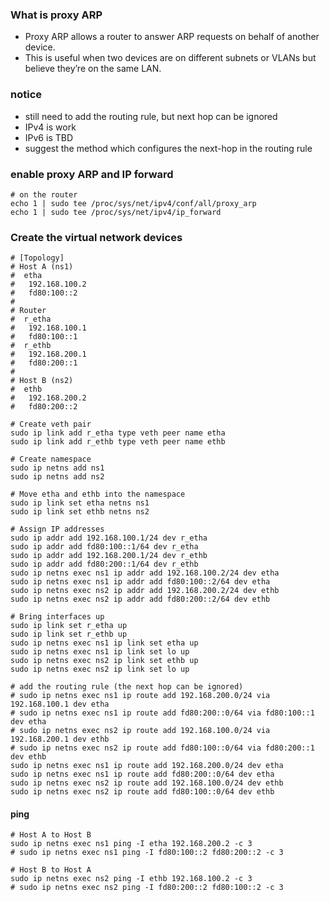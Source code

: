 ### What is proxy ARP
- Proxy ARP allows a router to answer ARP requests on behalf of another device.
- This is useful when two devices are on different subnets or VLANs but believe they’re on the same LAN.

### notice
- still need to add the routing rule, but next hop can be ignored
- IPv4 is work
- IPv6 is TBD
- suggest the method which configures the next-hop in the routing rule

### enable proxy ARP and IP forward
```
# on the router
echo 1 | sudo tee /proc/sys/net/ipv4/conf/all/proxy_arp
echo 1 | sudo tee /proc/sys/net/ipv4/ip_forward
```

### Create the virtual network devices
```
# [Topology]
# Host A (ns1)
#  etha
#   192.168.100.2
#   fd80:100::2
#
# Router
#  r_etha
#   192.168.100.1
#   fd80:100::1
#  r_ethb
#   192.168.200.1
#   fd80:200::1
#
# Host B (ns2)
#  ethb
#   192.168.200.2
#   fd80:200::2

# Create veth pair
sudo ip link add r_etha type veth peer name etha
sudo ip link add r_ethb type veth peer name ethb

# Create namespace
sudo ip netns add ns1
sudo ip netns add ns2

# Move etha and ethb into the namespace
sudo ip link set etha netns ns1
sudo ip link set ethb netns ns2

# Assign IP addresses
sudo ip addr add 192.168.100.1/24 dev r_etha
sudo ip addr add fd80:100::1/64 dev r_etha
sudo ip addr add 192.168.200.1/24 dev r_ethb
sudo ip addr add fd80:200::1/64 dev r_ethb
sudo ip netns exec ns1 ip addr add 192.168.100.2/24 dev etha
sudo ip netns exec ns1 ip addr add fd80:100::2/64 dev etha
sudo ip netns exec ns2 ip addr add 192.168.200.2/24 dev ethb
sudo ip netns exec ns2 ip addr add fd80:200::2/64 dev ethb

# Bring interfaces up
sudo ip link set r_etha up
sudo ip link set r_ethb up
sudo ip netns exec ns1 ip link set etha up
sudo ip netns exec ns1 ip link set lo up
sudo ip netns exec ns2 ip link set ethb up
sudo ip netns exec ns2 ip link set lo up

# add the routing rule (the next hop can be ignored)
# sudo ip netns exec ns1 ip route add 192.168.200.0/24 via 192.168.100.1 dev etha
# sudo ip netns exec ns1 ip route add fd80:200::0/64 via fd80:100::1 dev etha
# sudo ip netns exec ns2 ip route add 192.168.100.0/24 via 192.168.200.1 dev ethb
# sudo ip netns exec ns2 ip route add fd80:100::0/64 via fd80:200::1 dev ethb
sudo ip netns exec ns1 ip route add 192.168.200.0/24 dev etha
sudo ip netns exec ns1 ip route add fd80:200::0/64 dev etha
sudo ip netns exec ns2 ip route add 192.168.100.0/24 dev ethb
sudo ip netns exec ns2 ip route add fd80:100::0/64 dev ethb
```

#### ping
```
# Host A to Host B
sudo ip netns exec ns1 ping -I etha 192.168.200.2 -c 3
# sudo ip netns exec ns1 ping -I fd80:100::2 fd80:200::2 -c 3

# Host B to Host A
sudo ip netns exec ns2 ping -I ethb 192.168.100.2 -c 3
# sudo ip netns exec ns2 ping -I fd80:200::2 fd80:100::2 -c 3
```
